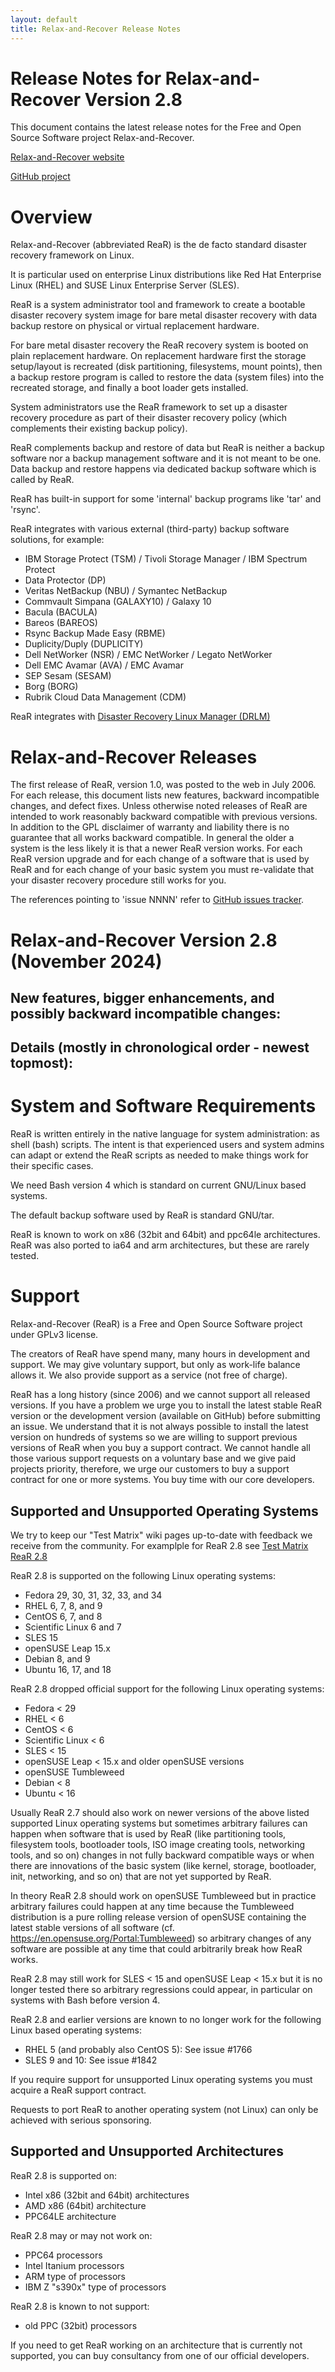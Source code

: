 ```yaml
---
layout: default
title: Relax-and-Recover Release Notes
---
```



# Release Notes for Relax-and-Recover Version 2.8

This document contains the latest release notes for the Free and Open Source Software project Relax-and-Recover.

[Relax-and-Recover website](http://relax-and-recover.org/)

[GitHub project](https://github.com/rear/)


# Overview

Relax-and-Recover (abbreviated ReaR) is the de facto standard disaster recovery framework on Linux.

It is particular used on enterprise Linux distributions like Red Hat Enterprise Linux (RHEL)
and SUSE Linux Enterprise Server (SLES).

ReaR is a system administrator tool and framework to create a bootable disaster recovery system image
for bare metal disaster recovery with data backup restore on physical or virtual replacement hardware.

For bare metal disaster recovery the ReaR recovery system is booted on plain replacement hardware.
On replacement hardware first the storage setup/layout is recreated (disk partitioning, filesystems, mount points),
then a backup restore program is called to restore the data (system files) into the recreated storage,
and finally a boot loader gets installed.

System administrators use the ReaR framework to set up a disaster recovery procedure
as part of their disaster recovery policy (which complements their existing backup policy).

ReaR complements backup and restore of data but ReaR is neither a backup software
nor a backup management software and it is not meant to be one.
Data backup and restore happens via dedicated backup software which is called by ReaR.

ReaR has built-in support for some 'internal' backup programs like 'tar' and 'rsync'.

ReaR integrates with various external (third-party) backup software solutions, for example:

  - IBM Storage Protect (TSM) / Tivoli Storage Manager / IBM Spectrum Protect
  - Data Protector (DP)
  - Veritas NetBackup (NBU) / Symantec NetBackup
  - Commvault Simpana (GALAXY10) / Galaxy 10
  - Bacula (BACULA)
  - Bareos (BAREOS)
  - Rsync Backup Made Easy (RBME)
  - Duplicity/Duply (DUPLICITY)
  - Dell NetWorker (NSR) / EMC NetWorker / Legato NetWorker
  - Dell EMC Avamar (AVA) / EMC Avamar
  - SEP Sesam (SESAM)
  - Borg (BORG)
  - Rubrik Cloud Data Management (CDM)

ReaR integrates with [Disaster Recovery Linux Manager (DRLM)](http://drlm.org)


# Relax-and-Recover Releases

The first release of ReaR, version 1.0, was posted to the web in July 2006.
For each release, this document lists new features, backward incompatible changes, and defect fixes.
Unless otherwise noted releases of ReaR are intended to work reasonably backward compatible with previous versions.
In addition to the GPL disclaimer of warranty and liability there is no guarantee that all works backward compatible.
In general the older a system is the less likely it is that a newer ReaR version works.
For each ReaR version upgrade and for each change of a software that is used by ReaR and
for each change of your basic system you must re-validate that your disaster recovery procedure still works for you.

The references pointing to 'issue NNNN' refer to [GitHub issues tracker](https://github.com/rear/rear/issues).


# Relax-and-Recover Version 2.8 (November 2024)

## New features, bigger enhancements, and possibly backward incompatible changes:





## Details (mostly in chronological order - newest topmost):







# System and Software Requirements

ReaR is written entirely in the native language for system administration: as shell (bash) scripts.
The intent is that experienced users and system admins can adapt or extend the ReaR scripts
as needed to make things work for their specific cases.

We need Bash version 4 which is standard on current GNU/Linux based systems.

The default backup software used by ReaR is standard GNU/tar.

ReaR is known to work on x86 (32bit and 64bit) and ppc64le architectures.
ReaR was also ported to ia64 and arm architectures, but these are rarely tested.


# Support

Relax-and-Recover (ReaR) is a Free and Open Source Software project under GPLv3 license.

The creators of ReaR have spend many, many hours in development and support.
We may give voluntary support, but only as work-life balance allows it.
We also provide support as a service (not free of charge).

ReaR has a long history (since 2006) and we cannot support all released versions.
If you have a problem we urge you to install the latest stable ReaR version
or the development version (available on GitHub) before submitting an issue.
We understand that it is not always possible to install the latest version on hundreds of systems
so we are willing to support previous versions of ReaR when you buy a support contract.
We cannot handle all those various support requests on a voluntary base
and we give paid projects priority, therefore, we urge our customers
to buy a support contract for one or more systems.
You buy time with our core developers.

## Supported and Unsupported Operating Systems

We try to keep our "Test Matrix" wiki pages up-to-date with feedback we receive from the community.
For examplple for ReaR 2.8 see
[Test Matrix ReaR 2.8](https://github.com/rear/rear/wiki/Test-Matrix-ReaR-2.8)

ReaR 2.8 is supported on the following Linux operating systems:

* Fedora 29, 30, 31, 32, 33, and 34
* RHEL 6, 7, 8, and 9
* CentOS 6, 7, and 8
* Scientific Linux 6 and 7
* SLES 15
* openSUSE Leap 15.x
* Debian 8, and 9
* Ubuntu 16, 17, and 18

ReaR 2.8 dropped official support for the following Linux operating systems:

* Fedora < 29
* RHEL < 6
* CentOS < 6
* Scientific Linux < 6
* SLES < 15
* openSUSE Leap < 15.x and older openSUSE versions
* openSUSE Tumbleweed
* Debian < 8
* Ubuntu < 16

Usually ReaR 2.7 should also work on newer versions of the above listed supported Linux operating systems
but sometimes arbitrary failures can happen when software that is used by ReaR
(like partitioning tools, filesystem tools, bootloader tools, ISO image creating tools, networking tools, and so on)
changes in not fully backward compatible ways or when there are innovations of the basic system
(like kernel, storage, bootloader, init, networking, and so on)
that are not yet supported by ReaR.

In theory ReaR 2.8 should work on openSUSE Tumbleweed
but in practice arbitrary failures could happen at any time
because the Tumbleweed distribution is a pure rolling release version of openSUSE
containing the latest stable versions of all software
(cf. https://en.opensuse.org/Portal:Tumbleweed)
so arbitrary changes of any software are possible at any time
that could arbitrarily break how ReaR works.

ReaR 2.8 may still work for SLES < 15 and openSUSE Leap < 15.x
but it is no longer tested there so arbitrary regressions could appear,
in particular on systems with Bash before version 4.

ReaR 2.8 and earlier versions are known to no longer work
for the following Linux based operating systems:

* RHEL 5 (and probably also CentOS 5): See issue #1766
* SLES 9 and 10: See issue #1842

If you require support for unsupported Linux operating systems you must acquire a ReaR support contract.

Requests to port ReaR to another operating system (not Linux) can only be achieved with serious sponsoring.

## Supported and Unsupported Architectures

ReaR 2.8 is supported on:

* Intel x86 (32bit and 64bit) architectures
* AMD x86 (64bit) architecture
* PPC64LE architecture

ReaR 2.8 may or may not work on:

* PPC64 processors
* Intel Itanium processors
* ARM type of processors
* IBM Z "s390x" type of processors

ReaR 2.8 is known to not support:

* old PPC (32bit) processors

If you need to get ReaR working on an architecture that is currently not supported,
you can buy consultancy from one of our official developers.


